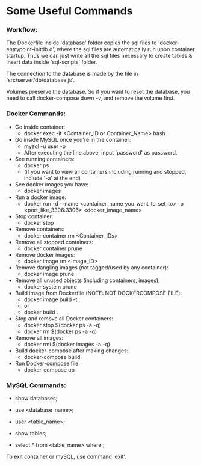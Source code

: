 # Some Useful Commands

### Workflow:

The Dockerfile inside 'database' folder copies the sql files to 'docker-entrypoint-initdb.d', where
the sql files are automatically run upon container startup. Thus we can just write all the sql files necessary
to create tables & insert data inside 'sql-scripts' folder.

The connection to the database is made by the file in 'src/server/db/database.js'.

Volumes preserve the database. So if you want to reset the database, you need to call
docker-compose down -v, and remove the volume first.



### Docker Commands:

- Go inside container:
    - docker exec -it <Container_ID or Container_Name> bash
- Go inside MySQL once you're in the container:
    - mysql -u user -p
    - After executing the line above, input 'password' as password.
- See running containers:
    - docker ps
    - (if you want to view all containers including running and stopped, include '-a' at the end)
- See docker images you have:
    - docker images
- Run a docker image:
   - docker run -d --name <container_name_you_want_to_set_to> -p <port_like_3306:3306> <docker_image_name>
- Stop container:
   - docker stop <container>
- Remove containers:
   - docker container rm  <Container_IDs>
- Remove all stopped containers:
   - docker container prune
- Remove docker images:
   - docker image rm <Image_ID>
- Remove dangling images (not tagged/used by any container):
   - docker image prune
- Remove all unused objects (including containers, images):
   - docker system prune
- Build image from Dockerfile (NOTE: NOT DOCKERCOMPOSE FILE):
   - docker image build -t <name>:<version>
   - or
   - docker build .
- Stop and remove all Docker containers:
   - docker stop $(docker ps -a -q)
   - docker rm $(docker ps -a -q)
- Remove all images:
   - docker rmi $(docker images -a -q)
- Build docker-compose after making changes:
   - docker-compose build
- Run Docker-compose file:
   - docker-compose up


### MySQL Commands:

- show databases;
- use <database_name>;
- user <table_name>;
- show tables;


- select * from <table_name> where <condition>;



To exit container or mySQL, use command 'exit'.